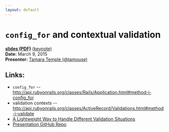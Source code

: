 ```yaml
---
layout: default
---
```


# `config_for` and contextual validation

**[slides (PDF)](slides.pdf)** [(keynote)](slides.key)<br>
**Date:** March 9, 2015<br>
**Presenter:** [Tamara Temple (@tamouse)](https://github.com/tamouse)

## Links:

* `config_for` --  <http://api.rubyonrails.org/classes/Rails/Application.html#method-i-config_for>
* validation contexts -- <http://api.rubyonrails.org/classes/ActiveRecord/Validations.html#method-i-validate>
* [A Lightweight Way to Handle Different Validation Situations](http://www.justinweiss.com/blog/2014/09/15/a-lightweight-way-to-handle-different-validation-situations/)
* [Presentation GitHub Repo](https://github.com/tamouse/2015-03-09-Rails.MN)
